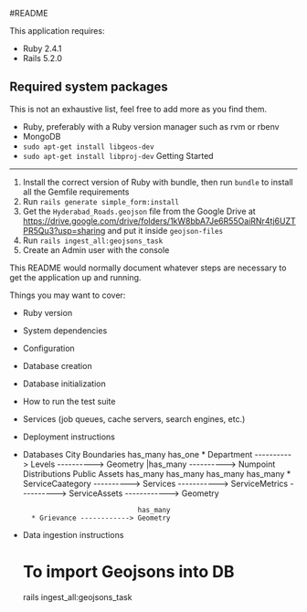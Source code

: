 #README

This application requires:

- Ruby 2.4.1
- Rails 5.2.0

Required system packages
---------------
This is not an exhaustive list, feel free to add more as you find them.
* Ruby, preferably with a Ruby version manager such as rvm or rbenv
* MongoDB
* `sudo apt-get install libgeos-dev`
* `sudo apt-get install libproj-dev`
Getting Started
---------------
1. Install the correct version of Ruby with bundle, then run `bundle` to install all the Gemfile requirements
2. Run `rails generate simple_form:install`
3. Get the `Hyderabad_Roads.geojson` file from the Google Drive at https://drive.google.com/drive/folders/1kW8bbA7Je6R55OaiRNr4tj6UZTPR5Qu3?usp=sharing and put it inside `geojson-files`
4. Run `rails ingest_all:geojsons_task`
5. Create an Admin user with the console

This README would normally document whatever steps are necessary to get the
application up and running.

Things you may want to cover:

* Ruby version

* System dependencies

* Configuration

* Database creation

* Database initialization

* How to run the test suite

* Services (job queues, cache servers, search engines, etc.)

* Deployment instructions

* Databases
	City Boundaries
									has_many						has_one
		* Department ----------> Levels ----------> Geometry
					     							|has_many
					        					----------> Numpoint Distributions
	Public Assets
												has_many							has_many									 has_many										has_many
		* ServiceCaategory ----------> Services -----------> ServiceMetrics ----------> ServiceAssets ------------> Geometry

								  has_many
		* Grievance ------------> Geometry

* Data ingestion instructions
	# To import Geojsons into DB
	rails ingest_all:geojsons_task
